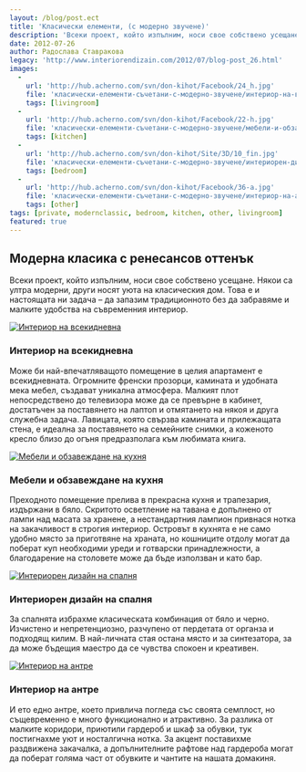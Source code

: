 ```yaml
---
layout: /blog/post.ect
title: 'Класически елементи, (с модерно звучене)'
description: 'Всеки проект, който изпълним, носи свое собствено усещане. Някои са ултра модерни, други носят уюта на класическия дом. Това е и настоящата ни задача – да запазим традиционното без да забравяме и малките удобства на съвременния интериор.'
date: 2012-07-26
author: Радослава Ставракова
legacy: 'http://www.interiorendizain.com/2012/07/blog-post_26.html'
images:
  -
    url: 'http://hub.acherno.com/svn/don-kihot/Facebook/24_h.jpg'
    file: 'класически-елементи-съчетани-с-модерно-звучене/интериор-на-всекидневна.jpg'
    tags: [livingroom]
  -
    url: 'http://hub.acherno.com/svn/don-kihot/Facebook/22-h.jpg'
    file: 'класически-елементи-съчетани-с-модерно-звучене/мебели-и-обзавеждане-на-кухня.jpg'
    tags: [kitchen]
  -
    url: 'http://hub.acherno.com/svn/don-kihot/Site/3D/10_fin.jpg'
    file: 'класически-елементи-съчетани-с-модерно-звучене/интериорен-дизайн-на-спалня.jpg'
    tags: [bedroom]
  -
    url: 'http://hub.acherno.com/svn/don-kihot/Facebook/36-a.jpg'
    file: 'класически-елементи-съчетани-с-модерно-звучене/интериор-на-антре.jpg'
    tags: [other]
tags: [private, modernclassic, bedroom, kitchen, other, livingroom]
featured: true
---
```

## **Модерна класика** с ренесансов оттенък
Всеки проект, който изпълним, носи свое собствено усещане. Някои са ултра модерни, други носят уюта на класическия дом. Това е и настоящата ни задача – да запазим традиционното без да забравяме и малките удобства на съвременния интериор.

[![Интериор на всекидневна](класически-елементи-съчетани-с-модерно-звучене/интериор-на-всекидневна.jpg)](http://acherno.bg/интериорен-дизайн/апартамент/дон-кихот/обзавеждане.html)
### Интериор на **всекидневна**

Може би най-впечатляващото помещение в целия апартамент е всекидневната. Огромните френски прозорци, камината и удобната мека мебел, създават уникална атмосфера. Малкият плот непосредствено до телевизора може да се превърне в кабинет, достатъчен за поставянето на лаптоп и отмятането на някоя и друга служебна задача. Лавицата, която свързва камината и прилежащата стена, е идеална за поставянето на семейните снимки, а коженото кресло близо до огъня предразполага към любимата книга.

[![Мебели и обзавеждане на кухня](класически-елементи-съчетани-с-модерно-звучене/мебели-и-обзавеждане-на-кухня.jpg)](http://acherno.bg/интериорен-дизайн/апартамент/дон-кихот/обзавеждане.html)
### Мебели и обзавеждане на **кухня**

Преходното помещение прелива в прекрасна кухня и трапезария, издържани в бяло. Скритото осветление на тавана е допълнено от лампи над масата за хранене, а нестандартния лампион привнася нотка на закачливост в строгия интериор. Островът в кухнята е не само удобно място за приготвяне на храната, но кошниците отдолу могат да поберат куп необходими уреди и  готварски принадлежности, а благодарение на столовете може да бъде използван и като бар.

[![Интериорен дизайн на спалня](класически-елементи-съчетани-с-модерно-звучене/интериорен-дизайн-на-спалня.jpg)](http://acherno.bg/интериорен-дизайн/апартамент/дон-кихот/обзавеждане.html)
### Интериорен дизайн на **спалня**

За спалнята избрахме класическата комбинация от бяло и черно. Изчистено и непретенциозно, разчупено от пердетата от органза и подходящ килим. В най-личната стая остана място и за синтезатора, за да може бъдещия маестро да се чувства спокоен и креативен.

[![Интериор на антре](класически-елементи-съчетани-с-модерно-звучене/интериор-на-антре.jpg)](http://acherno.bg/интериорен-дизайн/апартамент/дон-кихот/обзавеждане.html)
### Интериор на **антре**

И ето едно антре, което привлича погледа със своята семплост, но същевременно е много функционално и атрактивно. За разлика от малките коридори, приютили гардероб и шкаф за обувки, тук постигнахме уют и носталгична нотка. За акцент поставихме раздвижена закачалка, а допълнителните рафтове над гардероба могат да поберат голяма част от обувките и  чантите на нашата домакиня.